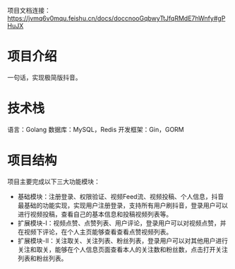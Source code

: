 项目文档连接：https://jvmq6v0mqu.feishu.cn/docs/doccnooGqbwyTtJfqRMdE7hWnfy#gPHuJX
# 项目介绍
一句话，实现极简版抖音。
# 技术栈
语言：Golang
数据库：MySQL，Redis
开发框架：Gin，GORM
# 项目结构
项目主要完成以下三大功能模块：
* 基础模块：注册登录、权限验证、视频Feed流、视频投稿、个人信息，抖音最基础的功能实现，实现用户注册登录，支持所有用户刷抖音，登录用户可以进行视频投稿，查看自己的基本信息和投稿视频列表等。
* 扩展模块-Ⅰ：视频点赞、点赞列表、用户评论，登录用户可以对视频点赞，并在视频下评论，在个人主页能够查看查看点赞视频列表。
* 扩展模块-Ⅱ：关注取关、关注列表、粉丝列表，登录用户可以对其他用户进行关注和取关，能够在个人信息页面查看本人的关注数和粉丝数，点击打开关注列表和粉丝列表。
